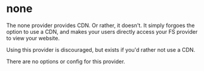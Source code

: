 # none

The none provider provides CDN. Or rather, it doesn't. It simply forgoes the option to use a CDN, and makes your users directly access your FS provider to view your website.

Using this provider is discouraged, but exists if you'd rather not use a CDN.

There are no options or config for this provider.
